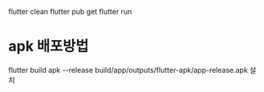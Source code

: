flutter clean
flutter pub get
flutter run

# apk 배포방법
flutter build apk --release
build/app/outputs/flutter-apk/app-release.apk 설치